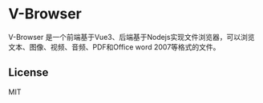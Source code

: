 # V-Browser

V-Browser 是一个前端基于Vue3、后端基于Nodejs实现文件浏览器，可以浏览文本、图像、视频、音频、PDF和Office word 2007等格式的文件。

## License

MIT
